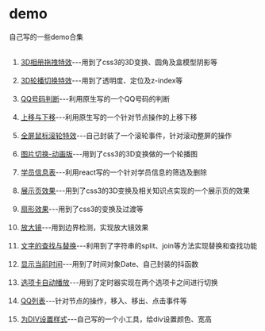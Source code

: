 # demo
自己写的一些demo合集
<ol>
    <li><a target="_blank" href="https://ifecoder.github.io/demo/3D%E7%9B%B8%E5%86%8C%E6%8B%96%E6%8B%BD%E7%89%B9%E6%95%88/3D%E7%9B%B8%E5%86%8C%E6%8B%96%E6%8B%BD%E7%89%B9%E6%95%88.html">3D相册拖拽特效</a>---用到了css3的3D变换、圆角及盒模型阴影等</li>
    <li><a target="_blank" href="https://ifecoder.github.io/demo/3D%E8%BD%AE%E6%92%AD%E5%88%87%E6%8D%A2%E7%89%B9%E6%95%88/3D%E8%BD%AE%E6%92%AD%E5%88%87%E6%8D%A2.html">3D轮播切换特效</a>---用到了透明度、定位及z-index等</li>
    <li><a target="_blank" href="https://ifecoder.github.io/demo/QQ%E5%8F%B7%E7%A0%81%E5%88%A4%E6%96%AD/QQ%E5%8F%B7%E7%A0%81%E5%88%A4%E6%96%AD.html">QQ号码判断</a>---利用原生写的一个QQ号码的判断</li>
    <li><a target="_blank" href="https://ifecoder.github.io/demo/%E4%B8%8A%E7%A7%BB%E4%B8%8E%E4%B8%8B%E7%A7%BB/%E8%A1%8C%E4%B8%8E%E8%A1%8C%E5%88%87%E6%8D%A2-%E6%9C%89%E8%BF%90%E5%8A%A8%E6%95%88%E6%9E%9C-%E4%B8%8D%E8%83%BD%E5%BE%AA%E7%8E%AF%E5%88%87%E6%8D%A2.html">上移与下移</a>---利用原生写的一个针对节点操作的上移下移</li>
    <li><a target="_blank" href="https://ifecoder.github.io/demo/%E5%85%A8%E5%B1%8F%E9%BC%A0%E6%A0%87%E6%BB%9A%E8%BD%AE%E7%89%B9%E6%95%88/%E5%85%A8%E5%B1%8F%E9%BC%A0%E6%A0%87%E6%BB%9A%E8%BD%AE%E7%89%B9%E6%95%88.html">全屏鼠标滚轮特效</a>---自己封装了一个滚轮事件，针对滚动整屏的操作</li>
    <li><a target="_blank" href="https://ifecoder.github.io/demo/%E5%9B%BE%E7%89%87%E5%88%87%E6%8D%A2-%E5%8A%A8%E7%94%BB%E7%89%88/%E5%9B%BE%E7%89%87%E5%88%87%E6%8D%A2.html">图片切换-动画版</a>---用到了css3的3D变换做的一个轮播图</li>
    <li><a target="_blank" href="https://ifecoder.github.io/demo/%E5%AD%A6%E5%91%98%E4%BF%A1%E6%81%AF%E8%A1%A8/react-index.html">学员信息表</a>---利用react写的一个针对学员信息的筛选及删除</li>
    <li><a target="_blank" href="https://ifecoder.github.io/demo/%E5%B1%95%E7%A4%BA%E9%A1%B5%E6%95%88%E6%9E%9C/%E5%B1%95%E7%A4%BA%E9%A1%B5.html">展示页效果</a>---用到了css3的3D变换及相关知识点实现的一个展示页的效果</li>
    <li><a target="_blank" href="https://ifecoder.github.io/demo/%E6%89%87%E5%BD%A2%E6%95%88%E6%9E%9C/%E6%89%87%E5%BD%A2.html">扇形效果</a>---用到了css3的变换及过渡等</li>
    <li><a target="_blank" href="https://ifecoder.github.io/demo/%E6%94%BE%E5%A4%A7%E9%95%9C/%E6%94%BE%E5%A4%A7%E9%95%9C.html">放大镜</a>---用到边界检测，实现放大镜效果</li>
    <li><a target="_blank" href="https://ifecoder.github.io/demo/%E6%96%87%E5%AD%97%E7%9A%84%E6%9F%A5%E6%89%BE%E4%B8%8E%E6%9B%BF%E6%8D%A2/%E6%96%87%E5%AD%97%E7%9A%84%E6%9F%A5%E6%89%BE%E5%92%8C%E6%9B%BF%E6%8D%A2.html">文字的查找与替换</a>---利用到了字符串的split、join等方法实现替换和查找功能</li>
    <li><a target="_blank" href="https://ifecoder.github.io/demo/%E6%98%BE%E7%A4%BA%E5%BD%93%E5%89%8D%E6%97%B6%E9%97%B4/%E6%98%BE%E7%A4%BA%E6%97%B6%E9%97%B4--%E5%9B%BE%E7%89%87%E6%8A%96%E5%8A%A8.html">显示当前时间</a>---用到了时间对象Date、自己封装的抖函数</li>
    <li><a target="_blank" href="https://ifecoder.github.io/demo/%E9%80%89%E9%A1%B9%E5%8D%A1%E8%87%AA%E5%8A%A8%E6%92%AD%E6%94%BE/%E9%80%89%E9%A1%B9%E5%8D%A1-%E8%87%AA%E5%8A%A8%E6%92%AD%E6%94%BE-%E8%87%AA%E5%8A%A8%E5%88%87%E6%8D%A2.html">选项卡自动播放</a>---用到了定时器实现在两个选项卡之间进行切换</li>
    <li><a target="_blank" href="https://ifecoder.github.io/demo/QQ%E5%88%97%E8%A1%A8.html">QQ列表</a>---针对节点的操作，移入、移出、点击事件等</li>
    <li><a target="_blank" href="https://ifecoder.github.io/demo/%E4%B8%BADIV%E8%AE%BE%E7%BD%AE%E6%A0%B7%E5%BC%8F.html">为DIV设置样式</a>---自己写的一个小工具，给div设置颜色、宽高</li> 
</ol>
